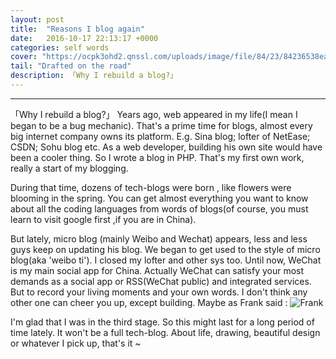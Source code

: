 ```yaml
---
layout: post
title:  "Reasons I blog again"
date:   2016-10-17 22:13:17 +0000
categories: self words
cover: "https://ocpk3ohd2.qnssl.com/uploads/image/file/84/23/84236538ea2215f972d7d7f4386762bc.jpg"
tail: "Drafted on the road"
description: 「Why I rebuild a blog?」
---
```

---
「Why I rebuild a blog?」
Years ago, web appeared in my life(I mean I began to be a bug mechanic). That's a prime time for blogs, almost every big internet company owns its platform. E.g. Sina blog; lofter of NetEase; CSDN; Sohu blog etc. 
As a web developer, building his own site would have been a cooler thing. So I wrote a blog in PHP. That's my first own work, really a start of my blogging. 

During that time, dozens of tech-blogs were born , like flowers were blooming in the spring. You can get almost everything you want to know about all the coding languages from words of blogs(of course, you must learn to visit google first ,if you are in China). 

But lately, micro blog (mainly Weibo and Wechat) appears, less and less guys keep on updating his blog. We began to get used to the style of micro blog(aka 'weibo ti'). I closed my lofter and other sys too. 
Until now, WeChat is my main social app for China. Actually WeChat can satisfy your most demands as a social app or RSS(WeChat public) and integrated services. But to record your living moments and your own words. I don't think any other one can cheer you up, except building. 
Maybe as Frank said :
![Frank](http://7xof48.com1.z0.glb.clouddn.com/reopenblog.png)

I'm glad that I was in the third stage. So this might last for a long period of time lately. 
It won't be a full tech-blog. About life, drawing, beautiful design or whatever I pick up, that's it ~
